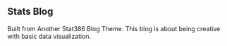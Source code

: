 ## Stats Blog

Built from Another Stat386 Blog Theme. This blog is about being creative with basic data visualization.